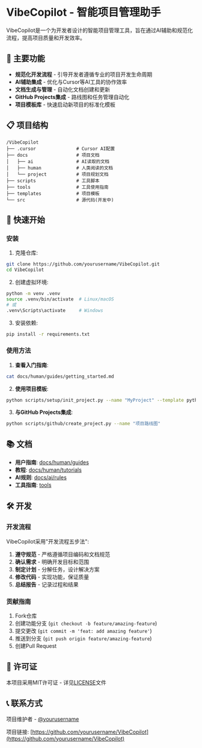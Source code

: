 # VibeCopilot - 智能项目管理助手

VibeCopilot是一个为开发者设计的智能项目管理工具，旨在通过AI辅助和规范化流程，提高项目质量和开发效率。

## 🌟 主要功能

- **规范化开发流程** - 引导开发者遵循专业的项目开发生命周期
- **AI辅助集成** - 优化与Cursor等AI工具的协作效率
- **文档生成与管理** - 自动化文档创建和更新
- **GitHub Projects集成** - 路线图和任务管理自动化
- **项目模板库** - 快速启动新项目的标准化模板

## 📋 项目结构

```
/VibeCopilot
├── .cursor               # Cursor AI配置
├── docs                  # 项目文档
│   ├── ai                # AI读取的文档
│   ├── human             # 人类阅读的文档
│   └── project           # 项目规划文档
├── scripts               # 工具脚本
├── tools                 # 工具使用指南
├── templates             # 项目模板
└── src                   # 源代码(开发中)
```

## 🚀 快速开始

### 安装

1. 克隆仓库:
```bash
git clone https://github.com/yourusername/VibeCopilot.git
cd VibeCopilot
```

2. 创建虚拟环境:
```bash
python -m venv .venv
source .venv/bin/activate  # Linux/macOS
# 或
.venv\Scripts\activate     # Windows
```

3. 安装依赖:
```bash
pip install -r requirements.txt
```

### 使用方法

1. **查看入门指南**:
```bash
cat docs/human/guides/getting_started.md
```

2. **使用项目模板**:
```bash
python scripts/setup/init_project.py --name "MyProject" --template python
```

3. **与GitHub Projects集成**:
```bash
python scripts/github/create_project.py --name "项目路线图"
```

## 📚 文档

- **用户指南**: [docs/human/guides](docs/human/guides/)
- **教程**: [docs/human/tutorials](docs/human/tutorials/)
- **AI规则**: [docs/ai/rules](docs/ai/rules/)
- **工具指南**: [tools](tools/)

## 🛠️ 开发

### 开发流程

VibeCopilot采用"开发流程五步法":

1. **遵守规范** - 严格遵循项目编码和文档规范
2. **确认需求** - 明确开发目标和范围
3. **制定计划** - 分解任务，设计解决方案
4. **修改代码** - 实现功能，保证质量
5. **总结报告** - 记录过程和结果

### 贡献指南

1. Fork仓库
2. 创建功能分支 (`git checkout -b feature/amazing-feature`)
3. 提交更改 (`git commit -m 'feat: add amazing feature'`)
4. 推送到分支 (`git push origin feature/amazing-feature`)
5. 创建Pull Request

## 📄 许可证

本项目采用MIT许可证 - 详见[LICENSE](LICENSE)文件

## 📞 联系方式

项目维护者 - [@yourusername](https://github.com/yourusername)

项目链接: [https://github.com/yourusername/VibeCopilot](https://github.com/yourusername/VibeCopilot)
